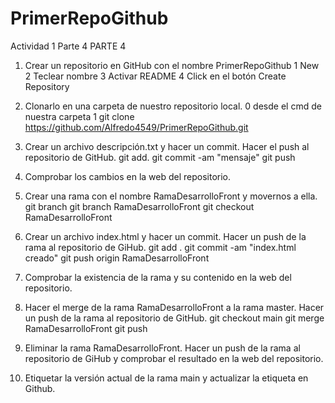 # PrimerRepoGithub
Actividad 1 Parte 4
PARTE 4
1. Crear un repositorio en GitHub con el nombre PrimerRepoGithub
    1 New
    2 Teclear nombre
    3 Activar README
    4 Click en el botón Create Repository

2. Clonarlo en una carpeta de nuestro repositorio local.
    0 desde el cmd de nuestra carpeta
    1 git clone https://github.com/Alfredo4549/PrimerRepoGithub.git

3. Crear un archivo descripción.txt y hacer un commit. Hacer el push al repositorio de GitHub.
    git add.
    git commit -am "mensaje"
    git push

4. Comprobar los cambios en la web del repositorio.

5. Crear una rama con el nombre RamaDesarrolloFront y movernos a ella.
    git branch
    git branch RamaDesarrolloFront
    git checkout RamaDesarrolloFront

6. Crear un archivo index.html y hacer un commit. Hacer un push de la rama al repositorio de GiHub.
    git add .
    git commit -am "index.html creado"
    git push origin RamaDesarrolloFront

7. Comprobar la existencia de la rama y su contenido en la web del repositorio.

8. Hacer el merge de la rama RamaDesarrolloFront a la rama master. Hacer un push de la rama al repositorio de GitHub.
    git checkout main
    git merge RamaDesarrolloFront
    git push
    
9. Eliminar la rama RamaDesarrolloFront. Hacer un push de la rama al repositorio de GiHub y comprobar el
resultado en la web del repositorio.
10. Etiquetar la versión actual de la rama main y actualizar la etiqueta en Github.